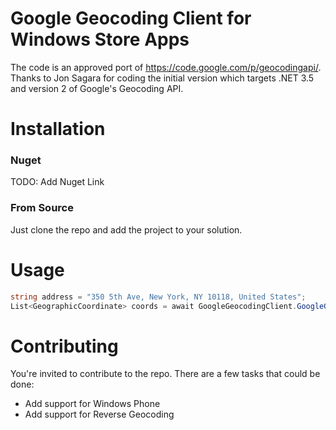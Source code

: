 Google Geocoding Client for Windows Store Apps
===============

The code is an approved port of https://code.google.com/p/geocodingapi/. Thanks to Jon Sagara for coding the initial version which targets .NET 3.5 and version 2 of Google's Geocoding API.

Installation
===============

### Nuget
TODO: Add Nuget Link

### From Source
Just clone the repo and add the project to your solution.

Usage
===============

``` c#
string address = "350 5th Ave, New York, NY 10118, United States";
List<GeographicCoordinate> coords = await GoogleGeocodingClient.GoogleGeocodingClient.Geocode(address, false);
```

Contributing
===============
You're invited to contribute to the repo. There are a few tasks that could be done:
* Add support for Windows Phone
* Add support for Reverse Geocoding